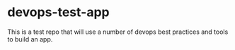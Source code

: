 # devops-test-app
This is a test repo that will use a number of devops best practices and tools to build an app.
